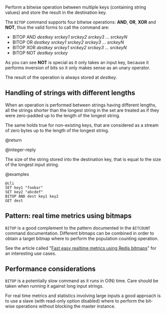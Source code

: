 Perform a bitwise operation between multiple keys (containing string values) and
store the result in the destination key.

The `BITOP` command supports four bitwise operations: **AND**, **OR**, **XOR**
and **NOT**, thus the valid forms to call the command are:

+ BITOP AND *destkey srckey1 srckey2 srckey3 ... srckeyN*
+ BITOP OR *destkey srckey1 srckey2 srckey3 ... srckeyN*
+ BITOP XOR *destkey srckey1 srckey2 srckey3 ... srckeyN*
+ BITOP NOT *destkey srckey*

As you can see **NOT** is special as it only takes an input key, because it
performs inversion of bits so it only makes sense as an unary operator.

The result of the operation is always stored at *destkey*.

## Handling of strings with different lengths

When an operation is performed between strings having different lengths, all the
strings shorter than the longest string in the set are treated as if they were
zero-padded up to the length of the longest string.

The same holds true for non-existing keys, that are considered as a stream of
zero bytes up to the length of the longest string.

@return

@integer-reply

The size of the string stored into the destination key, that is equal to the
size of the longest input string.

@examples

    @cli
    SET key1 "foobar"
    SET key2 "abcdef"
    BITOP AND dest key1 key2
    GET dest

## Pattern: real time metrics using bitmaps

`BITOP` is a good complement to the pattern documented in the `BITCOUNT` command documentation. Different bitmaps can be combined in order to obtain a target
bitmap where to perform the population counting operation.

See the article called "[Fast easy realtime metrics using Redis
bitmaps][bitmaps]" for an interesting use cases.

[bitmaps]: http://blog.getspool.com/2011/11/29/fast-easy-realtime-metrics-using-redis-bitmaps

## Performance considerations

`BITOP` is a potentially slow command as it runs in O(N) time.
Care should be taken when running it against long input strings.

For real time metrics and statistics involving large inputs a good approach is
to use a slave (with read-only option disabled) where to perform the bit-wise
operations without blocking the master instance.

